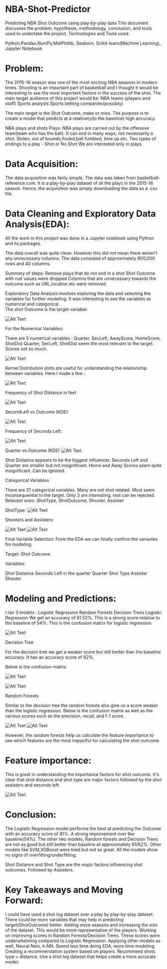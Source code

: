 # NBA-Shot-Predictor
Predicting NBA Shot Outcome using play-by-play data
This document discusses the problem, hypothesis, methodology, conclusion, and tools used to undertake the project.
Technologies and Tools used:

Python,Pandas,NumPy,MatPlotlib, Seaborn, Scikit-learn(Machine Learning), Jupyter Notebook

# Problem:

The 2015-16 season was one of the most exciting NBA seasons in modern times. Shooting is an important part of basketball and I thought it would be interesting to see the most important factors in the success of the shot. 
The main target audience of this project would be:
NBA teams (players and staff)
Sports analysts 
Sports betting companies(possibly)

The main target is the Shot Outcome, make or miss. The purpose is to create a model that predicts at a relatively(to the baseline) high accuracy.

NBA plays and shots
Plays: NBA plays are carried out by the offensive team(team who has the ball). It can end in many ways, not necessarily a shot. Stolen, out of bounds,fouled,ball fumbled, time up etc.
Two types of endings to a play - Shot or No Shot
We are interested only in plays. 

# Data Acquisition:

The data acquisition was fairly simple. The data was taken from basketball-reference.com. It is a play-by-play dataset of all the plays in the 2015-16 season. 
Hence, the acquisition was simply downloading the data as a .csv file.

# Data Cleaning and Exploratory Data Analysis(EDA):

All the work in this project was done in a Jupyter notebook using Python and its packages. 


The data overall was quite clean. However this did not mean there weren't any  unnecessary columns. The data consisted of approximately 600,000 rows and 40 columns. 

Summary of steps: 
Remove plays that do not end in a shot 
Shot Outcome with null values were dropped 
Columns that are unnecessary towards the outcome such as URL,location etc were removed. 

Exploratory Data Analysis involves exploring the data and selecting the variables for further modeling. It was interesting to see the variables as numerical and categorical.     
The shot Outcome is the target variable: 

![Alt Text](https://github.com/durgesh-plum/NBA-Shot-Predictor/blob/main/image11.png)

For the Numerical Variables: 


There are 5 numerical variables : Quarter, SecLeft, AwayScore, HomeScore, ShotDist
Quarter, SecLeft, ShotDist seem the most relevant to the target. Scores not so much.



![Alt Text](https://github.com/durgesh-plum/NBA-Shot-Predictor/blob/main/image13.png)















Kernel Distribution plots are useful for understanding the relationship between variables. 
Here I made a few :

![Alt Text](https://github.com/durgesh-plum/NBA-Shot-Predictor/blob/main/image14.png)


Frequency of Shot Distance in feet


![Alt Text](https://github.com/durgesh-plum/NBA-Shot-Predictor/blob/main/image1.png)


SecondLeft vs Outcome (KDE): 


![Alt Text](https://github.com/durgesh-plum/NBA-Shot-Predictor/blob/main/image5.png)




Frequency of Seconds Left: 

![Alt Text](https://github.com/durgesh-plum/NBA-Shot-Predictor/blob/main/image7.png)

Quarter vs Outcome (KDE)
![Alt Text](https://github.com/durgesh-plum/NBA-Shot-Predictor/blob/main/image16.png)




Shot Distance appears to be the biggest influencer.
Seconds Left and Quarter are smaller but not insignificant. 
Home and Away Scores seem quite insignificant. Can be ignored. 


Categorical Variables 


There are 31 categorical variables. Many are not shot related. Most seem inconsequential to the target. Only 3 are interesting, rest can be rejected. 
Relevant ones: ShotType, ShotOutcome, Shooter, Assister 



ShotType:
![Alt Text](https://github.com/durgesh-plum/NBA-Shot-Predictor/blob/main/image17.png)













Shooters and Assisters:

![Alt Text](https://github.com/durgesh-plum/NBA-Shot-Predictor/blob/main/image10.png)
![Alt Text](https://github.com/durgesh-plum/NBA-Shot-Predictor/blob/main/image4.png)




Final Variable Selection:
From the EDA we can finally confirm the variavles fro modeling. 

Target: 
Shot Outcome

Variables:

Shot Distance 
Seconds Left in the quarter 
Quarter
Shot Type
Assister 
Shooter




# Modeling and Predictions:  

I ran 3 models :
Logistic Regression 
Random Forests 
Decision Trees
Logistic Regression 
We get an accuracy of 81.52%. This is a strong score relative to the baseline of 54%.
This is the confusion matrix for logistic regression.

![Alt Text](https://github.com/durgesh-plum/NBA-Shot-Predictor/blob/main/image12.png)




Decision Tree

For the decision tree we get a weaker score but still better than the baseline accuracy. It has an accuracy score of 62%. 

Below is the confusion matrix: 


![Alt Text](https://github.com/durgesh-plum/NBA-Shot-Predictor/blob/main/image3.png)


![Alt Text](https://github.com/durgesh-plum/NBA-Shot-Predictor/blob/main/image6.png)






Random Forests 

Similar to the decision tree the random forests also give us a score weaker than the logistic regression. 
Below is the confusion matrix as well as the various scores such as the precision, recall, and f-1 score. 

![Alt Text](https://github.com/durgesh-plum/NBA-Shot-Predictor/blob/main/image15.png)
![Alt Text](https://github.com/durgesh-plum/NBA-Shot-Predictor/blob/main/image2.png)











However, the random forests help us calculate the feature importance to see which features are the most impactful for calculating the shot outcome. 

















# Feature importance:
This is great in understanding the importance factors for shot outcome. It's clear that shot distance and shot type are major factors followed by the shot assisters and seconds left. 

![Alt Text](https://github.com/durgesh-plum/NBA-Shot-Predictor/blob/main/image9.png)



# Conclusion:

The Logistic Regression model performs the best at predicting the Outcome with an accuracy score of 81%. A strong improvement over the baseline(54%). 
The other two models, Random forests and Decision Trees are not as good but still better than baseline at approximately 61/62%.
Other models like SVM,XGBoost were tried but not so great. 
All the models show no signs of overfitting/underfitting. 

Shot Distance and Shot Type are the major factors influencing shot outcomes.
Followed by Assisters.  















# Key Takeaways and Moving Forward: 

I could have used a shot log dataset over a play by play-by-play dataset. There could be more variables that may help in predicting target(ShotOutcome) better.
Adding more seasons and increasing the size of the dataset. This would be more representative of the players. 
Working on improving scores in Random Forests/Decision Trees. These scores were underwhelming compared to Logistic Regression. 
Applying other models as well, Neural Nets, k-NN.
Spend less time doing EDA, more time modeling. 
Creating a recommendation system based on players. Recommend shots type + distance.
Use a shot log dataset that helps create a more accurate model. 

